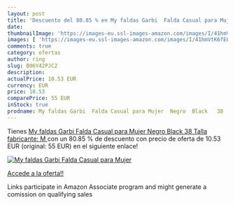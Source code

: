 ```yaml
---
layout: post
title: 'Descuento del 80.85 % en My faldas Garbi  Falda Casual para Mujer'
date: 
thumbnailImage: 'https://images-eu.ssl-images-amazon.com/images/I/41hmVtK6fEL._SL200_.jpg'
images: [ 'https://images-eu.ssl-images-amazon.com/images/I/41hmVtK6fEL._SL200_.jpg' ]
comments: true
category: ofertas
author: ring
slug: B06Y42PJC2
description:
actualPrice: 10.53 EUR
currency: EUR
price: 10.53
comparePrice: 55 EUR
inStock: true
prodname: My faldas Garbi  Falda Casual para Mujer  Negro  Black   38  Talla fabricante: M 
---
```


Tienes [My faldas Garbi  Falda Casual para Mujer  Negro  Black   38  Talla fabricante: M ](https://www.amazon.es/dp/B06Y42PJC2/?tag=tolees-21) con un 80.85 % de descuento con precio de oferta de 10.53 EUR (original: 55 EUR) en el siguiente enlace!

[![My faldas Garbi  Falda Casual para Mujer](https://images-eu.ssl-images-amazon.com/images/I/41hmVtK6fEL._SL200_.jpg)](https://www.amazon.es/dp/B06Y42PJC2/?tag=tolees-21)

[Accede a la oferta!!](https://www.amazon.es/dp/B06Y42PJC2/?tag=tolees-21)

Links participate in Amazon Associate program and might generate a comission on qualifying sales


